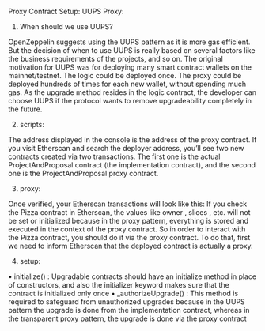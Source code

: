 Proxy Contract Setup: UUPS Proxy:

1. When should we use UUPS?

OpenZeppelin suggests using the UUPS pattern as it is more gas efficient. But the
decision of when to use UUPS is really based on several factors like the business
requirements of the projects, and so on.
The original motivation for UUPS was for deploying many smart contract wallets on the
mainnet/testnet. The logic could be deployed once. The proxy could be deployed hundreds of
times for each new wallet, without spending much gas.
As the upgrade method resides in the logic contract, the developer can choose UUPS if
the protocol wants to remove upgradeability completely in the future.

2. scripts:

The address displayed in the console is the address of the proxy contract. If you visit
Etherscan and search the deployer address, you’ll see two new contracts created via two
transactions. The first one is the actual ProjectAndProposal contract (the implementation contract),
and the second one is the ProjectAndProposal proxy contract.

3. proxy:

Once verified, your Etherscan transactions will look like this:
If you check the Pizza contract in Etherscan, the values like owner , slices , etc. will
not be set or initialized because in the proxy pattern, everything is stored and executed
in the context of the proxy contract.
So in order to interact with the Pizza contract, you should do it via the proxy contract.
To do that, first we need to inform Etherscan that the deployed contract is actually a
proxy.

4. setup:

• initialize() : Upgradable contracts should have an initialize method in
place of constructors, and also the initializer keyword makes sure that the
contract is initialized only once
• _authorizeUpgrade() : This method is required to safeguard from unauthorized
upgrades because in the UUPS pattern the upgrade is done from the
implementation contract, whereas in the transparent proxy pattern, the upgrade
is done via the proxy contract
